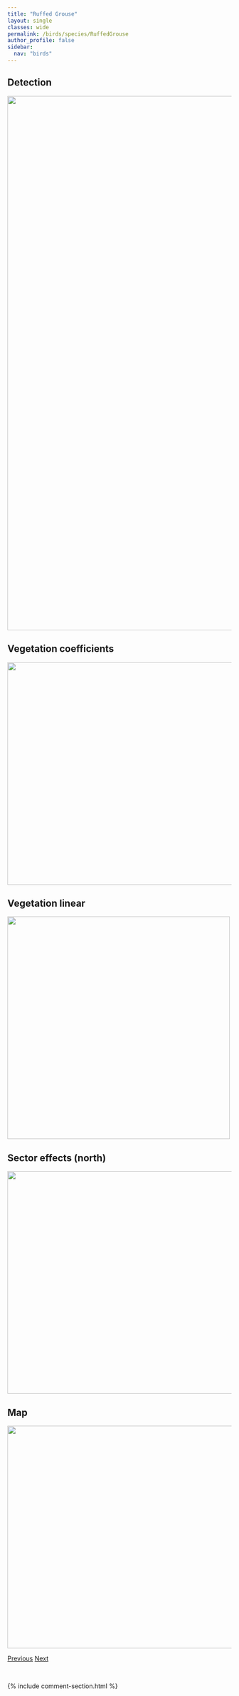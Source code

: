 ```yaml
---
title: "Ruffed Grouse"
layout: single
classes: wide
permalink: /birds/species/RuffedGrouse
author_profile: false
sidebar:
  nav: "birds"
---
```


<h2>Detection</h2>

<a href="https://drive.google.com/uc?export=view&id=1gv8cTTyhhiAqF7GwpdeupZliDvSerbEm">
<img src="https://drive.google.com/uc?export=view&id=1gv8cTTyhhiAqF7GwpdeupZliDvSerbEm" height = "1200" width = "800">
</a>

<h2>Vegetation coefficients</h2>

<a href="https://drive.google.com/uc?export=view&id=1yyxyMmcUX3FH5h9aijhIOfut_VlmZ6Vj">
<img src="https://drive.google.com/uc?export=view&id=1yyxyMmcUX3FH5h9aijhIOfut_VlmZ6Vj" height = "500" width = "1000">
</a>

<h2>Vegetation linear</h2>

<a href="https://drive.google.com/uc?export=view&id=1ApzhX11Aw_P8Q4v9fWWV7cmuWbLUIOzn">
<img src="https://drive.google.com/uc?export=view&id=1ApzhX11Aw_P8Q4v9fWWV7cmuWbLUIOzn" height = "500" width = "500">
</a>

<h2>Sector effects (north)</h2>

<a href="https://drive.google.com/uc?export=view&id=1u9vXy-c6KxM-4mrsot0rOloCaIfXpPT3">
<img src="https://drive.google.com/uc?export=view&id=1u9vXy-c6KxM-4mrsot0rOloCaIfXpPT3" height = "500" width = "1000">
</a>

<h2>Map</h2>

<a href="https://drive.google.com/uc?export=view&id=1R_mSTZrXxGbS_k_abv3ISbljU7YbhFHH">
<img src="https://drive.google.com/uc?export=view&id=1R_mSTZrXxGbS_k_abv3ISbljU7YbhFHH" height = "500" width = "1500">
</a>

<a href="/birds/species/RuddyDuck/" class="pagination--pager" title="Ruddy Duck">Previous</a> <a href="/birds/species/RedwingedBlackbird/" class="pagination--pager" title="Red-winged Blackbird">Next</a>

<p>&nbsp;</p>

{% include comment-section.html %}
